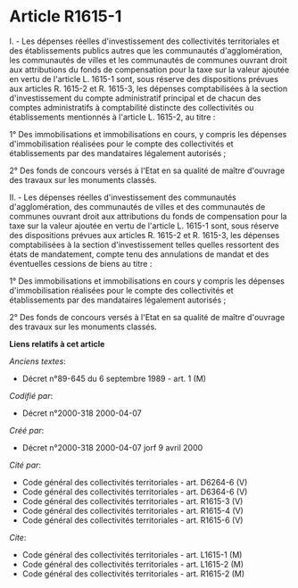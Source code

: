 # Article R1615-1

I. - Les dépenses réelles d'investissement des collectivités territoriales et des établissements publics autres que les
communautés d'agglomération, les communautés de villes et les communautés de communes ouvrant droit aux attributions du fonds
de compensation pour la taxe sur la valeur ajoutée en vertu de l'article L. 1615-1 sont, sous réserve des dispositions
prévues aux articles R. 1615-2 et R. 1615-3, les dépenses comptabilisées à la section d'investissement du compte
administratif principal et de chacun des comptes administratifs à comptabilité distincte des collectivités ou établissements
mentionnés à l'article L. 1615-2, au titre :

1° Des immobilisations et immobilisations en cours, y compris les dépenses d'immobilisation réalisées pour le compte des
collectivités et établissements par des mandataires légalement autorisés ;

2° Des fonds de concours versés à l'Etat en sa qualité de maître d'ouvrage des travaux sur les monuments classés.

II. - Les dépenses réelles d'investissement des communautés d'agglomération, des communautés de villes et des communautés de
communes ouvrant droit aux attributions du fonds de compensation pour la taxe sur la valeur ajoutée en vertu de l'article L.
1615-1 sont, sous réserve des dispositions prévues aux articles R. 1615-2 et R. 1615-3, les dépenses comptabilisées à la
section d'investissement telles quelles ressortent des états de mandatement, compte tenu des annulations de mandat et des
éventuelles cessions de biens au titre :

1° Des immobilisations et immobilisations en cours y compris les dépenses d'immobilisation réalisées pour le compte des
collectivités et établissements par des mandataires légalement autorisés ;

2° Des fonds de concours versés à l'Etat en sa qualité de maître d'ouvrage des travaux sur les monuments classés.

**Liens relatifs à cet article**

_Anciens textes_:

  - Décret n°89-645 du 6 septembre 1989 - art. 1 (M)

_Codifié par_:

  - Décret n°2000-318 2000-04-07

_Créé par_:

  - Décret n°2000-318 2000-04-07 jorf 9 avril 2000

_Cité par_:

  - Code général des collectivités territoriales - art. D6264-6 (V)
  - Code général des collectivités territoriales - art. D6364-6 (V)
  - Code général des collectivités territoriales - art. R1615-3 (V)
  - Code général des collectivités territoriales - art. R1615-4 (V)
  - Code général des collectivités territoriales - art. R1615-6 (V)

_Cite_:

  - Code général des collectivités territoriales - art. L1615-1 (M)
  - Code général des collectivités territoriales - art. L1615-2 (M)
  - Code général des collectivités territoriales - art. R1615-2 (M)
